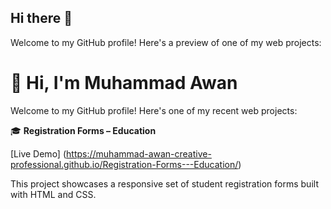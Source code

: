 ## Hi there 👋

Welcome to my GitHub profile! Here's a preview of one of my web projects:

# 👋 Hi, I'm Muhammad Awan

Welcome to my GitHub profile! Here's one of my recent web projects:

🎓 **Registration Forms – Education**

[Live Demo] (https://muhammad-awan-creative-professional.github.io/Registration-Forms---Education/)

This project showcases a responsive set of student registration forms built with HTML and CSS.
